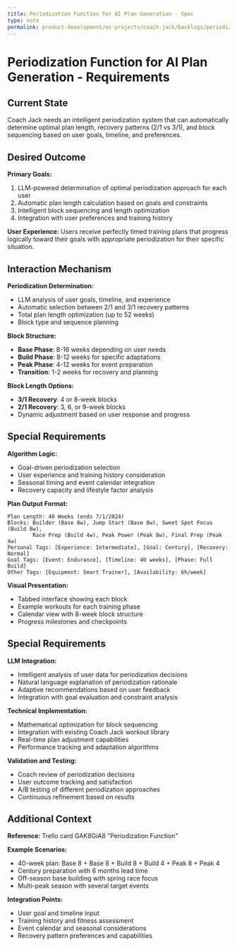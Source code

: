```yaml
---
title: Periodization Function for AI Plan Generation - Spec
type: note
permalink: product-development/os-projects/coach-jack/backlogs/periodization-function-for-ai-plan-generation-spec
---
```


# Periodization Function for AI Plan Generation - Requirements

## Current State

Coach Jack needs an intelligent periodization system that can automatically determine optimal plan length, recovery patterns (2/1 vs 3/1), and block sequencing based on user goals, timeline, and preferences.

## Desired Outcome  

**Primary Goals:**
1. LLM-powered determination of optimal periodization approach for each user
2. Automatic plan length calculation based on goals and constraints  
3. Intelligent block sequencing and length optimization
4. Integration with user preferences and training history

**User Experience:** Users receive perfectly timed training plans that progress logically toward their goals with appropriate periodization for their specific situation.

## Interaction Mechanism

**Periodization Determination:**
- LLM analysis of user goals, timeline, and experience
- Automatic selection between 2/1 and 3/1 recovery patterns
- Total plan length optimization (up to 52 weeks)
- Block type and sequence planning

**Block Structure:**
- **Base Phase**: 8-16 weeks depending on user needs
- **Build Phase**: 8-12 weeks for specific adaptations  
- **Peak Phase**: 4-12 weeks for event preparation
- **Transition**: 1-2 weeks for recovery and planning

**Block Length Options:**
- **3/1 Recovery**: 4 or 8-week blocks
- **2/1 Recovery**: 3, 6, or 9-week blocks
- Dynamic adjustment based on user response and progress

## Special Requirements

**Algorithm Logic:**
- Goal-driven periodization selection
- User experience and training history consideration
- Seasonal timing and event calendar integration
- Recovery capacity and lifestyle factor analysis

**Plan Output Format:**
```
Plan Length: 40 Weeks (ends 7/1/2024)
Blocks: Builder (Base 8w), Jump Start (Base 8w), Sweet Spot Focus (Build 8w), 
        Race Prep (Build 4w), Peak Power (Peak 8w), Final Prep (Peak 4w)
Personal Tags: [Experience: Intermediate], [Goal: Century], [Recovery: Normal]
Goal Tags: [Event: Endurance], [Timeline: 40 weeks], [Phase: Full Build]
Other Tags: [Equipment: Smart Trainer], [Availability: 6h/week]
```

**Visual Presentation:**
- Tabbed interface showing each block
- Example workouts for each training phase
- Calendar view with 8-week block structure
- Progress milestones and checkpoints

## Special Requirements

**LLM Integration:**
- Intelligent analysis of user data for periodization decisions
- Natural language explanation of periodization rationale
- Adaptive recommendations based on user feedback
- Integration with goal evaluation and constraint analysis

**Technical Implementation:**
- Mathematical optimization for block sequencing
- Integration with existing Coach Jack workout library
- Real-time plan adjustment capabilities
- Performance tracking and adaptation algorithms

**Validation and Testing:**
- Coach review of periodization decisions
- User outcome tracking and satisfaction
- A/B testing of different periodization approaches
- Continuous refinement based on results

## Additional Context

**Reference:** Trello card GAK8GiA8 "Periodization Function"

**Example Scenarios:**
- 40-week plan: Base 8 + Base 8 + Build 8 + Build 4 + Peak 8 + Peak 4
- Century preparation with 6 months lead time
- Off-season base building with spring race focus
- Multi-peak season with several target events

**Integration Points:**
- User goal and timeline input
- Training history and fitness assessment
- Event calendar and seasonal considerations
- Recovery pattern preferences and capabilities